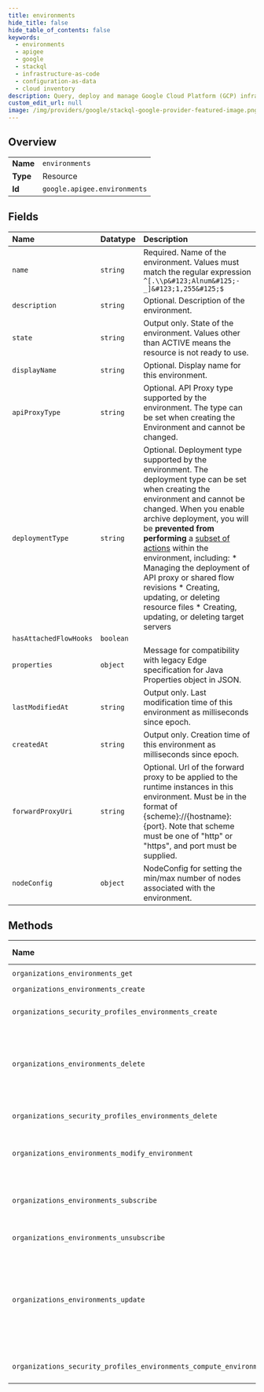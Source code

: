 ```yaml
---
title: environments
hide_title: false
hide_table_of_contents: false
keywords:
  - environments
  - apigee
  - google    
  - stackql
  - infrastructure-as-code
  - configuration-as-data
  - cloud inventory
description: Query, deploy and manage Google Cloud Platform (GCP) infrastructure and resources using SQL
custom_edit_url: null
image: /img/providers/google/stackql-google-provider-featured-image.png
---
```

  
    

## Overview
<table><tbody>
<tr><td><b>Name</b></td><td><code>environments</code></td></tr>
<tr><td><b>Type</b></td><td>Resource</td></tr>
<tr><td><b>Id</b></td><td><code>google.apigee.environments</code></td></tr>
</tbody></table>

## Fields
| Name | Datatype | Description |
|:-----|:---------|:------------|
| `name` | `string` | Required. Name of the environment. Values must match the regular expression `^[.\\p&#123;Alnum&#125;-_]&#123;1,255&#125;$` |
| `description` | `string` | Optional. Description of the environment. |
| `state` | `string` | Output only. State of the environment. Values other than ACTIVE means the resource is not ready to use. |
| `displayName` | `string` | Optional. Display name for this environment. |
| `apiProxyType` | `string` | Optional. API Proxy type supported by the environment. The type can be set when creating the Environment and cannot be changed. |
| `deploymentType` | `string` | Optional. Deployment type supported by the environment. The deployment type can be set when creating the environment and cannot be changed. When you enable archive deployment, you will be **prevented from performing** a [subset of actions](/apigee/docs/api-platform/local-development/overview#prevented-actions) within the environment, including: * Managing the deployment of API proxy or shared flow revisions * Creating, updating, or deleting resource files * Creating, updating, or deleting target servers |
| `hasAttachedFlowHooks` | `boolean` |  |
| `properties` | `object` | Message for compatibility with legacy Edge specification for Java Properties object in JSON. |
| `lastModifiedAt` | `string` | Output only. Last modification time of this environment as milliseconds since epoch. |
| `createdAt` | `string` | Output only. Creation time of this environment as milliseconds since epoch. |
| `forwardProxyUri` | `string` | Optional. Url of the forward proxy to be applied to the runtime instances in this environment. Must be in the format of &#123;scheme&#125;://&#123;hostname&#125;:&#123;port&#125;. Note that scheme must be one of "http" or "https", and port must be supplied. |
| `nodeConfig` | `object` | NodeConfig for setting the min/max number of nodes associated with the environment. |
## Methods
| Name | Accessible by | Required Params | Description |
|:-----|:--------------|:----------------|:------------|
| `organizations_environments_get` | `SELECT` | `environmentsId, organizationsId` | Gets environment details. |
| `organizations_environments_create` | `INSERT` | `organizationsId` | Creates an environment in an organization. |
| `organizations_security_profiles_environments_create` | `INSERT` | `organizationsId, securityProfilesId` | CreateSecurityProfileEnvironmentAssociation creates profile environment association i.e. attaches environment to security profile. |
| `organizations_environments_delete` | `DELETE` | `environmentsId, organizationsId` | Deletes an environment from an organization. **Warning: You must delete all key value maps and key value entries before you delete an environment.** Otherwise, if you re-create the environment the key value map entry operations will encounter encryption/decryption discrepancies. |
| `organizations_security_profiles_environments_delete` | `DELETE` | `environmentsId, organizationsId, securityProfilesId` | DeleteSecurityProfileEnvironmentAssociation removes profile environment association i.e. detaches environment from security profile. |
| `organizations_environments_modify_environment` | `EXEC` | `environmentsId, organizationsId` | Updates properties for an Apigee environment with patch semantics using a field mask. **Note:** Not supported for Apigee hybrid. |
| `organizations_environments_subscribe` | `EXEC` | `environmentsId, organizationsId` | Creates a subscription for the environment's Pub/Sub topic. The server will assign a random name for this subscription. The "name" and "push_config" must *not* be specified. |
| `organizations_environments_unsubscribe` | `EXEC` | `environmentsId, organizationsId` | Deletes a subscription for the environment's Pub/Sub topic. |
| `organizations_environments_update` | `EXEC` | `environmentsId, organizationsId` | Updates an existing environment. When updating properties, you must pass all existing properties to the API, even if they are not being changed. If you omit properties from the payload, the properties are removed. To get the current list of properties for the environment, use the [Get Environment API](get). **Note**: Both `PUT` and `POST` methods are supported for updating an existing environment. |
| `organizations_security_profiles_environments_compute_environment_scores` | `EXEC` | `environmentsId, organizationsId, securityProfilesId` | ComputeEnvironmentScores calculates scores for requested time range for the specified security profile and environment. |
